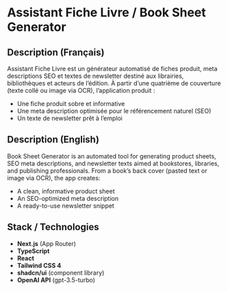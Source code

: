 # Assistant Fiche Livre / Book Sheet Generator

## Description (Français)

Assistant Fiche Livre est un générateur automatisé de fiches produit, meta descriptions SEO et textes de newsletter destiné aux librairies, bibliothèques et acteurs de l’édition. À partir d’une quatrième de couverture (texte collé ou image via OCR), l’application produit :

- Une fiche produit sobre et informative
- Une meta description optimisée pour le référencement naturel (SEO)
- Un texte de newsletter prêt à l’emploi

## Description (English)

Book Sheet Generator is an automated tool for generating product sheets, SEO meta descriptions, and newsletter texts aimed at bookstores, libraries, and publishing professionals. From a book’s back cover (pasted text or image via OCR), the app creates:

- A clean, informative product sheet
- An SEO-optimized meta description
- A ready-to-use newsletter snippet

## Stack / Technologies

- **Next.js** (App Router)
- **TypeScript**
- **React**
- **Tailwind CSS 4**
- **shadcn/ui** (component library)
- **OpenAI API** (gpt-3.5-turbo)
